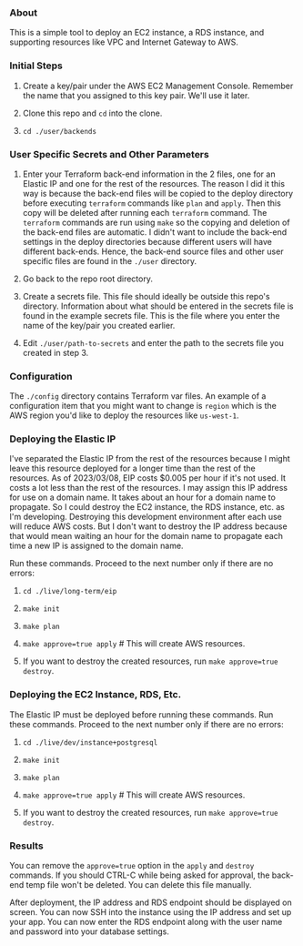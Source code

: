 ### About

This is a simple tool to deploy an EC2 instance, a RDS instance, and supporting resources like VPC and Internet Gateway to AWS.

### Initial Steps

1. Create a key/pair under the AWS EC2 Management Console. Remember the name that you assigned to this key pair. We'll use it later.

2. Clone this repo and `cd` into the clone.

3. `cd ./user/backends`

### User Specific Secrets and Other Parameters

1. Enter your Terraform back-end information in the 2 files, one for an Elastic IP and one for the rest of the resources. The reason I did it this way is because the back-end files will be copied to the deploy directory before executing `terraform` commands like `plan` and `apply`. Then this copy will be deleted after running each `terraform` command. The `terraform` commands are run using `make` so the copying and deletion of the back-end files are automatic. I didn't want to include the back-end settings in the deploy directories because different users will have different back-ends. Hence, the back-end source files and other user specific files are found in the `./user` directory.

2. Go back to the repo root directory.

3. Create a secrets file. This file should ideally be outside this repo's directory. Information about what should be entered in the secrets file is found in the example secrets file. This is the file where you enter the name of the key/pair you created earlier.

4. Edit `./user/path-to-secrets` and enter the path to the secrets file you created in step 3.

### Configuration

The `./config` directory contains Terraform var files. An example of a configuration item that you might want to change is `region` which is the AWS region you'd like to deploy the resources like `us-west-1`.

### Deploying the Elastic IP

I've separated the Elastic IP from the rest of the resources because I might leave this resource deployed for a longer time than the rest of the resources. As of 2023/03/08, EIP costs $0.005 per hour if it's not used. It costs a lot less than the rest of the resources. I may assign this IP address for use on a domain name. It takes about an hour for a domain name to propagate. So I could destroy the EC2 instance, the RDS instance, etc. as I'm developing. Destroying this development environment after each use will reduce AWS costs. But I don't want to destroy the IP address because that would mean waiting an hour for the domain name to propagate each time a new IP is assigned to the domain name.

Run these commands. Proceed to the next number only if there are no errors:

1. `cd ./live/long-term/eip`

2. `make init`

3. `make plan`

4. `make approve=true apply` # This will create AWS resources.

5. If you want to destroy the created resources, run `make approve=true destroy`.

### Deploying the EC2 Instance, RDS, Etc.

The Elastic IP must be deployed before running these commands. Run these commands. Proceed to the next number only if there are no errors:

1. `cd ./live/dev/instance+postgresql`

2. `make init`

3. `make plan`

4. `make approve=true apply` # This will create AWS resources.

5. If you want to destroy the created resources, run `make approve=true destroy`.

### Results

You can remove the `approve=true` option in the `apply` and `destroy` commands. If you should CTRL-C while being asked for approval, the back-end temp file won't be deleted. You can delete this file manually.

After deployment, the IP address and RDS endpoint should be displayed on screen. You can now SSH into the instance using the IP address and set up your app. You can now enter the RDS endpoint along with the user name and password into your database settings.

